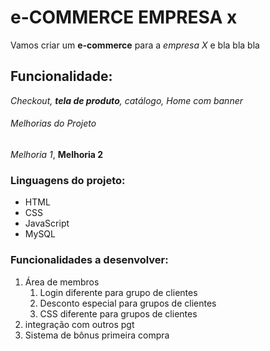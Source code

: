 # e-COMMERCE EMPRESA x

Vamos criar um **e-commerce** para a *empresa X* e bla bla bla

## Funcionalidade:

_Checkout, **tela de produto**, catálogo, Home com banner_

###### Melhorias do Projeto

_Melhoria 1_, __Melhoria 2__

### Linguagens do projeto:

* HTML
* CSS
* JavaScript
* MySQL

### Funcionalidades a desenvolver:

1. Área de membros
    1. Login diferente para grupo de clientes
    2. Desconto especial para grupos de clientes
    3. CSS  diferente para grupos de clientes
2. integração com outros pgt
3. Sistema de bônus primeira compra
